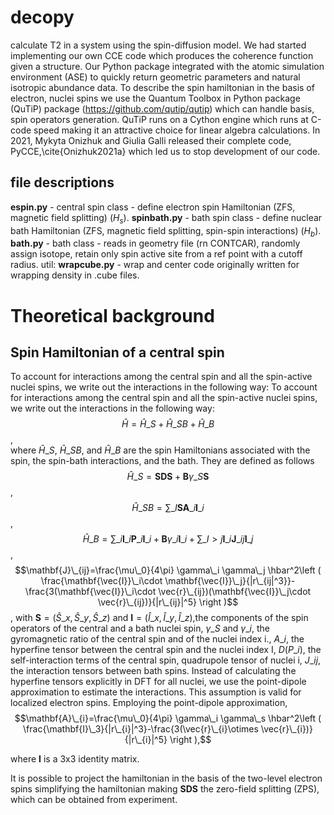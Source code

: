 # decopy
calculate T2 in a system using the spin-diffusion model. We had started implementing our own CCE code which produces the coherence function given a structure. Our Python package integrated with the atomic simulation environment (ASE) to quickly return geometric parameters and natural isotropic abundance data. To describe the spin hamiltonian in the basis of electron, nuclei spins we use the  Quantum Toolbox in Python package (QuTiP) package (https://github.com/qutip/qutip) which can handle basis, spin operators generation. QuTiP runs on a Cython engine which runs at C-code speed making it an attractive choice for linear algebra calculations. In 2021, Mykyta Onizhuk and Giulia Galli released their complete code, PyCCE,\cite{Onizhuk2021a} which led us to stop development of our code. 

## file descriptions
**espin.py** - central spin class - define electron spin Hamiltonian (ZFS, magnetic field splitting) ($H_s$).
**spinbath.py** - bath spin class - define nuclear bath Hamiltonian (ZFS, magnetic field splitting, spin-spin interactions) ($H_b$).
**bath.py** - bath class - reads in geometry file (rn CONTCAR), randomly assign isotope, retain only spin active site from a ref point with a cutoff radius.
util:
**wrapcube.py** - wrap and center code originally written for wrapping density in .cube files. 

# Theoretical background
## Spin Hamiltonian of a central spin
To account for interactions among the central spin and all the spin-active nuclei spins, we write out the interactions in the following way:
To account for interactions among the central spin and all the spin-active nuclei spins, we write out the interactions in the following way:
$$\hat{H} = \hat{H}\_S +\hat{H}\_{SB}+\hat{H}\_B$$,    
where $\hat{H}\_S$, $\hat{H}\_{SB}$, and $\hat{H}\_B$ are the spin Hamiltonians associated with the spin, the spin-bath interactions, and the bath. They are defined as follows
$$\hat{H}\_S = \mathbf{SDS}+\mathbf{B}\gamma\_S \mathbf{S}$$,
$$\hat{H}\_{SB} = \sum\_{I}\mathbf{S}\mathbf{A}\_i\mathbf{I}\_i$$,
$$\hat{H}\_{B} = \sum\_{i}\mathbf{I}\_i\mathbf{P}\_i\mathbf{I}\_i +\mathbf{B}\gamma\_i \mathbf{I}\_i+\sum\_{I>j}\mathbf{I}\_i\mathbf{J}\_{ij}\mathbf{I}\_j$$,
$$\mathbf{J}\_{ij}=\frac{\mu\_0}{4\pi} \gamma\_i \gamma\_j \hbar^2\left ( \frac{\mathbf{\vec{I}}\_i\cdot \mathbf{\vec{I}}\_j}{|r\_{ij|^3}}-\frac{3(\mathbf{\vec{I}}\_i\cdot \vec{r}\_{ij})(\mathbf{\vec{I}}\_j\cdot \vec{r}\_{ij})}{|r\_{ij}|^5} \right )$$,
with $\mathbf{S} = (\hat{S}\_x,\hat{S}\_y,\hat{S}\_z)$ and $\mathbf{I} = (\hat{I}\_x,\hat{I}\_y,\hat{I}\_z)$,the components of the spin operators of the central and a bath nuclei spin, $\gamma\_S$ and $\gamma\_i$, the gyromagnetic ratio of the central spin and of the nuclei index i., $A\_i$, the hyperfine tensor between the central spin and the nuclei index I, $D$($P\_i$), the self-interaction terms of the central spin, quadrupole tensor of nuclei i, $J\_{ij}$, the interaction tensors between bath spins. Instead of calculating the hyperfine tensors explicitly in DFT for all nuclei, we use the point-dipole approximation to estimate the interactions. This assumption is valid for localized electron spins. Employing the point-dipole approximation,
$$\mathbf{A}\_{i}=\frac{\mu\_0}{4\pi} \gamma\_i \gamma\_s \hbar^2\left ( \frac{\mathbf{I}\_3}{|r\_{i}|^3}-\frac{3(\vec{r}\_{i}\otimes \vec{r}\_{i})}{|r\_{i}|^5} \right ),$$

where $\mathbf{I}$ is a 3x3 identity matrix.

It is possible to project the hamiltonian in the basis of the two-level electron spins simplifying the hamiltonian making $\mathbf{SDS}$ the zero-field splitting (ZPS), which can be obtained from experiment. 

